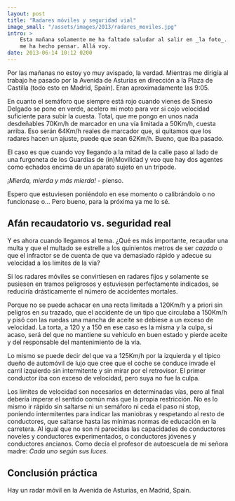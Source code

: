 ```yaml
---
layout: post
title: "Radares móviles y seguridad vial"
image_small: "/assets/images/2013/radares_moviles.jpg"
intro: >
    Esta mañana solamente me ha faltado saludar al salir en _la foto_. Eso
    me ha hecho pensar. Allá voy.
date: 2013-06-14 10:12 0200
---
```

Por las mañanas no estoy yo muy avispado, la verdad. Mientras me dirigía al trabajo he pasado por la Avenida de Asturias en dirección a la Plaza de Castilla (todo esto en Madrid, Spain). Eran aproximadamente las 9:05.

En cuanto el semáforo que siempre está rojo cuando vienes de Sinesio Delgado se pone en verde, acelero mi moto para ver si cojo velocidad suficiente para subir la cuesta. Total, que me pongo en unos nada desdeñables 70Km/h de marcador en una vía limitada a 50Km/h, cuesta arriba. Eso serán 64Km/h reales de marcador que, si quitamos que los radares hacen un ajuste, puede que sean 62Km/h. Bueno, que iba pasado.

El caso es que cuando voy llegando a la mitad de la calle paso al lado de una furgoneta de los Guardias de (in)Movilidad y veo que hay dos agentes como echados encima de un aparato sujeto en un trípode.

_¡Mierda, mierda y más mierda!_ - pienso.

Espero que estuviesen poniéndolo en ese momento o calibrándolo o no funcionase o... Pero bueno, para la próxima ya me lo sé.

## Afán recaudatorio vs. seguridad real

Y es ahora cuando llegamos al tema. ¿Qué es más importante, recaudar una multa y que el multado se estrelle a los quinientos metros de ser _cazado_ o que el infractor se de cuenta de que va demasiado rápido y adecue su velocidad a los límites de la vía?

Si los radares móviles se convirtiesen en radares fijos y solamente se pusiesen en tramos peligrosos y estuviesen perfectamente indicados, se reduciría drásticamente el número de accidentes mortales.

Porque no se puede achacar en una recta limitada a 120Km/h y a priori sin peligros en su trazado, que el accidente de un tipo que circulaba a 150Km/h y pisó con las ruedas una mancha de aceite se debiese a un exceso de velocidad. La torta, a 120 y a 150 en ese caso es la misma y la culpa, si acaso, será del que no mantiene su vehículo en buen estado y pierde aceite y del responsable del mantenimiento de la vía.

Lo mismo se puede decir del que va a 125Km/h por la izquierda y el típico dueño de automóvil de lujo que cree que el coche se conduce invade el carril izquierdo sin intermitente y sin mirar por el retrovisor. El primer conductor iba con exceso de velocidad, pero suya no fue la culpa.

Los límites de velocidad son necesarios en determinadas vías, pero al final debería imperar el sentido común más que la propia restricción. No es lo mismo ir rápido sin saltarse ni un semáforo ni ceda el paso ni stop, poniendo intermitentes para indicar las maniobras y respetando al resto de conductores, que saltarse hasta las mínimas normas de educación en la carretera. Al igual que no son ni parecidas las capacidades de conductores noveles y conductores experimentados, o conductores jóvenes y conductores ancianos. Como decía el profesor de autoescuela de mi señora madre: _Cada uno según sus luces_.

## Conclusión práctica

Hay un radar móvil en la Avenida de Asturias, en Madrid, Spain.
